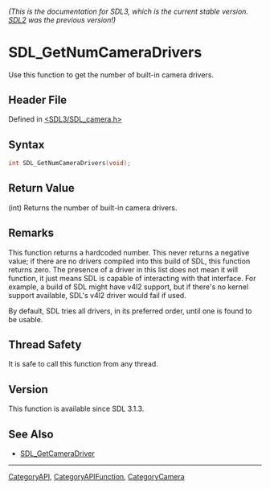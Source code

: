 ###### (This is the documentation for SDL3, which is the current stable version. [SDL2](https://wiki.libsdl.org/SDL2/) was the previous version!)
# SDL_GetNumCameraDrivers

Use this function to get the number of built-in camera drivers.

## Header File

Defined in [<SDL3/SDL_camera.h>](https://github.com/libsdl-org/SDL/blob/main/include/SDL3/SDL_camera.h)

## Syntax

```c
int SDL_GetNumCameraDrivers(void);
```

## Return Value

(int) Returns the number of built-in camera drivers.

## Remarks

This function returns a hardcoded number. This never returns a negative
value; if there are no drivers compiled into this build of SDL, this
function returns zero. The presence of a driver in this list does not mean
it will function, it just means SDL is capable of interacting with that
interface. For example, a build of SDL might have v4l2 support, but if
there's no kernel support available, SDL's v4l2 driver would fail if used.

By default, SDL tries all drivers, in its preferred order, until one is
found to be usable.

## Thread Safety

It is safe to call this function from any thread.

## Version

This function is available since SDL 3.1.3.

## See Also

- [SDL_GetCameraDriver](SDL_GetCameraDriver)

----
[CategoryAPI](CategoryAPI), [CategoryAPIFunction](CategoryAPIFunction), [CategoryCamera](CategoryCamera)

